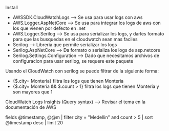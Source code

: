 Install

- AWSSDK.CloudWatchLogs          --> Se usa para usar logs con aws
- AWS.Logger.AspNetCore          --> Se usa para integrar los logs de aws con los que vienen por defecto en .net
- AWS.Logger.Serilog             --> Se usa para serializar los logs, y darles formato para que las busquedas en el cloudwatch sean mas faciles
- Serilog                        --> Libreria que permite serializar los logs
- Serilog.AspNetCore             --> Da formato o serializa los logs de asp.netcore
- Serilog.Settings.Configuration --> Dado que necesitamos archivos de configuracion para usar serilog, se requere este paquete

Usando el CloudWatch con serilog se puede filtrar de la siguiente forma:

- {$.city= Monteria} filtra los logs que tienen Monteria
- {$.city= Monteria && $.count > 1} filtra los logs que tienen Monteria y son mayores que 1

CloudWatch Logs Insights (Query syntax)   --> Revisar el tema en la documentación de AWS

fields @timestamp, @@m
| filter city = "Medellin" and count > 5
| sort @timestamp desc
| limit 20

